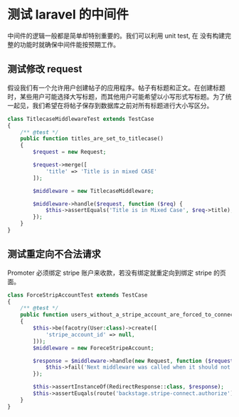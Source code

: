 # 测试 laravel 的中间件

中间件的逻辑一般都是简单却特别重要的。我们可以利用 unit test, 在
没有构建完整的功能时就确保中间件能按预期工作。

## 测试修改 request

假设我们有一个允许用户创建帖子的应用程序。帖子有标题和正文。在创建标题时，某些用户可能选择大写标题，而其他用户可能希望以小写形式写标题。为了统一起见，我们希望在将帖子保存到数据库之前对所有标题进行大小写区分。

```php
class TitlecaseMiddlewareTest extends TestCase
{
    /** @test */
    public function titles_are_set_to_titlecase()
    {
        $request = new Request;

        $request->merge([
            'title' => 'Title is in mixed CASE'
        ]);

        $middleware = new TitlecaseMiddleware;

        $middleware->handle($request, function ($req) {
            $this->assertEquals('Title is in Mixed Case', $req->title);
        });
    }
}
```

## 测试重定向不合法请求

Promoter 必须绑定 stripe 账户来收款，若没有绑定就重定向到绑定 stripe 的页面。

```php
class ForceStripAccountTest extends TestCase
{
    /** @test */
    public function users_without_a_stripe_account_are_forced_to_connect_with_stripe()
    {
        $this->be(facotry(User:class)->create([
            'stripe_account_id' => null,
        ]));
        $middleware = new ForeceStripeAccount;

        $response = $middleware->handle(new Request, function ($request) {
            $this->fail('Next middleware was called when it should not have been.');
        });

        $this->assertInstanceOf(RedirectResponse::class, $response);
        $this->assertEuqals(route('backstage.stripe-connect.authorize'), $response->getTargetUrl())
    }
}
```
